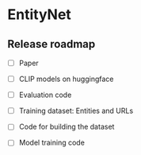 # EntityNet

## Release roadmap

- [ ] Paper
- [ ] CLIP models on huggingface
- [ ] Evaluation code
- [ ] Training dataset: Entities and URLs
- [ ] Code for building the dataset
- [ ] Model training code

